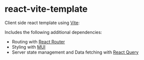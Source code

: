 # react-vite-template

Client side react template using [Vite](https://vitejs.dev/):

Includes the following additional dependencies:

 - Routing with [React Router](https://reactrouter.com/)
 - Styling with [MUI](https://mui.com/)
 - Server state management and Data fetching with [React Query](https://react-query.tanstack.com/)
